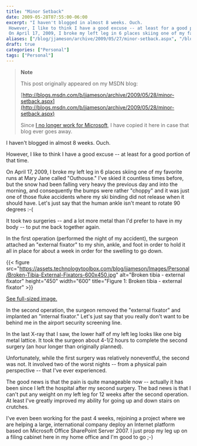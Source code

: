 ```yaml
---
title: "Minor Setback"
date: 2009-05-28T07:55:00-06:00
excerpt: "I haven't blogged in almost 8 weeks. Ouch. 
 However, I like to think I have a good excuse -- at least for a good portion of that time. 
 On April 17, 2009, I broke my left leg in 6 places skiing one of my favorite runs at Mary Jane called \"Outhouse..."
aliases: ["/blog/jjameson/archive/2009/05/27/minor-setback.aspx", "/blog/jjameson/archive/2009/05/28/minor-setback.aspx"]
draft: true
categories: ["Personal"]
tags: ["Personal"]
---
```


> **Note**
>
> This post originally appeared on my MSDN blog:
>
> [http://blogs.msdn.com/b/jjameson/archive/2009/05/28/minor-setback.aspx](http://blogs.msdn.com/b/jjameson/archive/2009/05/28/minor-setback.aspx)
>
> Since [I no longer work for Microsoft](/blog/jjameson/2011/09/02/last-day-with-microsoft), I have copied it here in case that blog ever goes away.

I haven't blogged in almost 8 weeks. Ouch.

However, I like to think I have a good excuse -- at least for a good portion of that time.

On April 17, 2009, I broke my left leg in 6 places skiing one of my favorite runs at Mary Jane called "Outhouse." I've skied it countless times before, but the snow had been falling very heavy the previous day and into the morning, and consequently the bumps were rather "choppy" and it was just one of those fluke accidents where my ski binding did not release when it should have. Let's just say that the human ankle isn't meant to rotate 90 degrees :-(

It took two surgeries -- and a lot more metal than I'd prefer to have in my body -- to put me back together again.

In the first operation (performed the night of my accident), the surgeon attached an "external fixator" to my shin, ankle, and foot in order to hold it all in place for about a week in order for the swelling to go down.

{{< figure src="https://assets.technologytoolbox.com/blog/jjameson/Images/Personal/Broken-Tibia-External-Fixators-600x450.jpg" alt="Broken tibia - external fixator" height="450" width="600" title="Figure 1: Broken tibia - external fixator" >}}

[See full-sized image.](https://assets.technologytoolbox.com/blog/jjameson/Images/Personal/Broken-Tibia-External-Fixators-1024x768.jpg)

In the second operation, the surgeon removed the "external fixator" and implanted an "internal fixator." Let's just say that you really don't want to be behind me in the airport security screening line.

In the last X-ray that I saw, the lower half of my left leg looks like one big metal lattice. It took the surgeon about 4-1/2 hours to complete the second surgery (an hour longer than originally planned).

Unfortunately, while the first surgery was relatively noneventful, the second was not. It involved two of the worst nights -- from a physical pain perspective -- that I've ever experienced.

The good news is that the pain is quite manageable now -- actually it has been since I left the hospital after my second surgery. The bad news is that I can't put any weight on my left leg for 12 weeks after the second operation. At least I've greatly improved my ability for going up and down stairs on crutches.

I've even been working for the past 4 weeks, rejoining a project where we are helping a large, international company deploy an Internet platform based on Microsoft Office SharePoint Server 2007. I just prop my leg up on a filing cabinet here in my home office and I'm good to go ;-)

